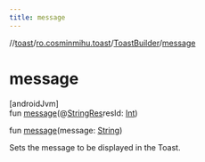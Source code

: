 ```yaml
---
title: message
---
```

//[toast](../../../index.html)/[ro.cosminmihu.toast](../index.html)/[ToastBuilder](index.html)/[message](message.html)



# message



[androidJvm]\
fun [message](message.html)(@[StringRes](https://developer.android.com/reference/kotlin/androidx/annotation/StringRes.html)resId: [Int](https://kotlinlang.org/api/core/kotlin-stdlib/kotlin/-int/index.html))

fun [message](message.html)(message: [String](https://kotlinlang.org/api/core/kotlin-stdlib/kotlin/-string/index.html))



Sets the message to be displayed in the Toast.



